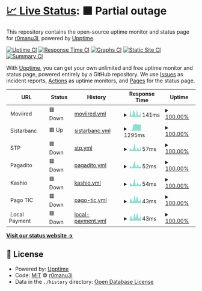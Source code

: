 # [📈 Live Status](https://r0manu3l.github.io/partner-monitoring): <!--live status--> **🟧 Partial outage**

This repository contains the open-source uptime monitor and status page for [r0manu3l](https://r0manu3l.github.io/partner-monitoring), powered by [Upptime](https://github.com/upptime/upptime).

[![Uptime CI](https://github.com/r0manu3l/partner-monitoring/workflows/Uptime%20CI/badge.svg)](https://github.com/r0manu3l/partner-monitoring/actions?query=workflow%3A%22Uptime+CI%22)
[![Response Time CI](https://github.com/r0manu3l/partner-monitoring/workflows/Response%20Time%20CI/badge.svg)](https://github.com/r0manu3l/partner-monitoring/actions?query=workflow%3A%22Response+Time+CI%22)
[![Graphs CI](https://github.com/r0manu3l/partner-monitoring/workflows/Graphs%20CI/badge.svg)](https://github.com/r0manu3l/partner-monitoring/actions?query=workflow%3A%22Graphs+CI%22)
[![Static Site CI](https://github.com/r0manu3l/partner-monitoring/workflows/Static%20Site%20CI/badge.svg)](https://github.com/r0manu3l/partner-monitoring/actions?query=workflow%3A%22Static+Site+CI%22)
[![Summary CI](https://github.com/r0manu3l/partner-monitoring/workflows/Summary%20CI/badge.svg)](https://github.com/r0manu3l/partner-monitoring/actions?query=workflow%3A%22Summary+CI%22)

With [Upptime](https://upptime.js.org), you can get your own unlimited and free uptime monitor and status page, powered entirely by a GitHub repository. We use [Issues](https://github.com/r0manu3l/partner-monitoring/issues) as incident reports, [Actions](https://github.com/r0manu3l/partner-monitoring/actions) as uptime monitors, and [Pages](https://r0manu3l.github.io/partner-monitoring) for the status page.

<!--start: status pages-->
<!-- This summary is generated by Upptime (https://github.com/upptime/upptime) -->
<!-- Do not edit this manually, your changes will be overwritten -->
<!-- prettier-ignore -->
| URL | Status | History | Response Time | Uptime |
| --- | ------ | ------- | ------------- | ------ |
| <img alt="" src="https://icons.duckduckgo.com/ip3/null.ico" height="13"> Moviired | 🟥 Down | [moviired.yml](https://github.com/r0manu3l/partner-monitoring/commits/HEAD/history/moviired.yml) | <details><summary><img alt="Response time graph" src="./graphs/moviired/response-time-week.png" height="20"> 141ms</summary><br><a href="https://r0manu3l.github.io/partner-monitoring/history/moviired"><img alt="Response time 141" src="https://img.shields.io/endpoint?url=https%3A%2F%2Fraw.githubusercontent.com%2Fr0manu3l%2Fpartner-monitoring%2FHEAD%2Fapi%2Fmoviired%2Fresponse-time.json"></a><br><a href="https://r0manu3l.github.io/partner-monitoring/history/moviired"><img alt="24-hour response time 130" src="https://img.shields.io/endpoint?url=https%3A%2F%2Fraw.githubusercontent.com%2Fr0manu3l%2Fpartner-monitoring%2FHEAD%2Fapi%2Fmoviired%2Fresponse-time-day.json"></a><br><a href="https://r0manu3l.github.io/partner-monitoring/history/moviired"><img alt="7-day response time 141" src="https://img.shields.io/endpoint?url=https%3A%2F%2Fraw.githubusercontent.com%2Fr0manu3l%2Fpartner-monitoring%2FHEAD%2Fapi%2Fmoviired%2Fresponse-time-week.json"></a><br><a href="https://r0manu3l.github.io/partner-monitoring/history/moviired"><img alt="30-day response time 141" src="https://img.shields.io/endpoint?url=https%3A%2F%2Fraw.githubusercontent.com%2Fr0manu3l%2Fpartner-monitoring%2FHEAD%2Fapi%2Fmoviired%2Fresponse-time-month.json"></a><br><a href="https://r0manu3l.github.io/partner-monitoring/history/moviired"><img alt="1-year response time 141" src="https://img.shields.io/endpoint?url=https%3A%2F%2Fraw.githubusercontent.com%2Fr0manu3l%2Fpartner-monitoring%2FHEAD%2Fapi%2Fmoviired%2Fresponse-time-year.json"></a></details> | <details><summary><a href="https://r0manu3l.github.io/partner-monitoring/history/moviired">100.00%</a></summary><a href="https://r0manu3l.github.io/partner-monitoring/history/moviired"><img alt="All-time uptime 100.00%" src="https://img.shields.io/endpoint?url=https%3A%2F%2Fraw.githubusercontent.com%2Fr0manu3l%2Fpartner-monitoring%2FHEAD%2Fapi%2Fmoviired%2Fuptime.json"></a><br><a href="https://r0manu3l.github.io/partner-monitoring/history/moviired"><img alt="24-hour uptime 99.98%" src="https://img.shields.io/endpoint?url=https%3A%2F%2Fraw.githubusercontent.com%2Fr0manu3l%2Fpartner-monitoring%2FHEAD%2Fapi%2Fmoviired%2Fuptime-day.json"></a><br><a href="https://r0manu3l.github.io/partner-monitoring/history/moviired"><img alt="7-day uptime 100.00%" src="https://img.shields.io/endpoint?url=https%3A%2F%2Fraw.githubusercontent.com%2Fr0manu3l%2Fpartner-monitoring%2FHEAD%2Fapi%2Fmoviired%2Fuptime-week.json"></a><br><a href="https://r0manu3l.github.io/partner-monitoring/history/moviired"><img alt="30-day uptime 100.00%" src="https://img.shields.io/endpoint?url=https%3A%2F%2Fraw.githubusercontent.com%2Fr0manu3l%2Fpartner-monitoring%2FHEAD%2Fapi%2Fmoviired%2Fuptime-month.json"></a><br><a href="https://r0manu3l.github.io/partner-monitoring/history/moviired"><img alt="1-year uptime 100.00%" src="https://img.shields.io/endpoint?url=https%3A%2F%2Fraw.githubusercontent.com%2Fr0manu3l%2Fpartner-monitoring%2FHEAD%2Fapi%2Fmoviired%2Fuptime-year.json"></a></details>
| <img alt="" src="https://icons.duckduckgo.com/ip3/null.ico" height="13"> Sistarbanc | 🟩 Up | [sistarbanc.yml](https://github.com/r0manu3l/partner-monitoring/commits/HEAD/history/sistarbanc.yml) | <details><summary><img alt="Response time graph" src="./graphs/sistarbanc/response-time-week.png" height="20"> 1295ms</summary><br><a href="https://r0manu3l.github.io/partner-monitoring/history/sistarbanc"><img alt="Response time 1295" src="https://img.shields.io/endpoint?url=https%3A%2F%2Fraw.githubusercontent.com%2Fr0manu3l%2Fpartner-monitoring%2FHEAD%2Fapi%2Fsistarbanc%2Fresponse-time.json"></a><br><a href="https://r0manu3l.github.io/partner-monitoring/history/sistarbanc"><img alt="24-hour response time 1694" src="https://img.shields.io/endpoint?url=https%3A%2F%2Fraw.githubusercontent.com%2Fr0manu3l%2Fpartner-monitoring%2FHEAD%2Fapi%2Fsistarbanc%2Fresponse-time-day.json"></a><br><a href="https://r0manu3l.github.io/partner-monitoring/history/sistarbanc"><img alt="7-day response time 1295" src="https://img.shields.io/endpoint?url=https%3A%2F%2Fraw.githubusercontent.com%2Fr0manu3l%2Fpartner-monitoring%2FHEAD%2Fapi%2Fsistarbanc%2Fresponse-time-week.json"></a><br><a href="https://r0manu3l.github.io/partner-monitoring/history/sistarbanc"><img alt="30-day response time 1295" src="https://img.shields.io/endpoint?url=https%3A%2F%2Fraw.githubusercontent.com%2Fr0manu3l%2Fpartner-monitoring%2FHEAD%2Fapi%2Fsistarbanc%2Fresponse-time-month.json"></a><br><a href="https://r0manu3l.github.io/partner-monitoring/history/sistarbanc"><img alt="1-year response time 1295" src="https://img.shields.io/endpoint?url=https%3A%2F%2Fraw.githubusercontent.com%2Fr0manu3l%2Fpartner-monitoring%2FHEAD%2Fapi%2Fsistarbanc%2Fresponse-time-year.json"></a></details> | <details><summary><a href="https://r0manu3l.github.io/partner-monitoring/history/sistarbanc">100.00%</a></summary><a href="https://r0manu3l.github.io/partner-monitoring/history/sistarbanc"><img alt="All-time uptime 100.00%" src="https://img.shields.io/endpoint?url=https%3A%2F%2Fraw.githubusercontent.com%2Fr0manu3l%2Fpartner-monitoring%2FHEAD%2Fapi%2Fsistarbanc%2Fuptime.json"></a><br><a href="https://r0manu3l.github.io/partner-monitoring/history/sistarbanc"><img alt="24-hour uptime 100.00%" src="https://img.shields.io/endpoint?url=https%3A%2F%2Fraw.githubusercontent.com%2Fr0manu3l%2Fpartner-monitoring%2FHEAD%2Fapi%2Fsistarbanc%2Fuptime-day.json"></a><br><a href="https://r0manu3l.github.io/partner-monitoring/history/sistarbanc"><img alt="7-day uptime 100.00%" src="https://img.shields.io/endpoint?url=https%3A%2F%2Fraw.githubusercontent.com%2Fr0manu3l%2Fpartner-monitoring%2FHEAD%2Fapi%2Fsistarbanc%2Fuptime-week.json"></a><br><a href="https://r0manu3l.github.io/partner-monitoring/history/sistarbanc"><img alt="30-day uptime 100.00%" src="https://img.shields.io/endpoint?url=https%3A%2F%2Fraw.githubusercontent.com%2Fr0manu3l%2Fpartner-monitoring%2FHEAD%2Fapi%2Fsistarbanc%2Fuptime-month.json"></a><br><a href="https://r0manu3l.github.io/partner-monitoring/history/sistarbanc"><img alt="1-year uptime 100.00%" src="https://img.shields.io/endpoint?url=https%3A%2F%2Fraw.githubusercontent.com%2Fr0manu3l%2Fpartner-monitoring%2FHEAD%2Fapi%2Fsistarbanc%2Fuptime-year.json"></a></details>
| <img alt="" src="https://icons.duckduckgo.com/ip3/null.ico" height="13"> STP | 🟥 Down | [stp.yml](https://github.com/r0manu3l/partner-monitoring/commits/HEAD/history/stp.yml) | <details><summary><img alt="Response time graph" src="./graphs/stp/response-time-week.png" height="20"> 57ms</summary><br><a href="https://r0manu3l.github.io/partner-monitoring/history/stp"><img alt="Response time 57" src="https://img.shields.io/endpoint?url=https%3A%2F%2Fraw.githubusercontent.com%2Fr0manu3l%2Fpartner-monitoring%2FHEAD%2Fapi%2Fstp%2Fresponse-time.json"></a><br><a href="https://r0manu3l.github.io/partner-monitoring/history/stp"><img alt="24-hour response time 64" src="https://img.shields.io/endpoint?url=https%3A%2F%2Fraw.githubusercontent.com%2Fr0manu3l%2Fpartner-monitoring%2FHEAD%2Fapi%2Fstp%2Fresponse-time-day.json"></a><br><a href="https://r0manu3l.github.io/partner-monitoring/history/stp"><img alt="7-day response time 57" src="https://img.shields.io/endpoint?url=https%3A%2F%2Fraw.githubusercontent.com%2Fr0manu3l%2Fpartner-monitoring%2FHEAD%2Fapi%2Fstp%2Fresponse-time-week.json"></a><br><a href="https://r0manu3l.github.io/partner-monitoring/history/stp"><img alt="30-day response time 57" src="https://img.shields.io/endpoint?url=https%3A%2F%2Fraw.githubusercontent.com%2Fr0manu3l%2Fpartner-monitoring%2FHEAD%2Fapi%2Fstp%2Fresponse-time-month.json"></a><br><a href="https://r0manu3l.github.io/partner-monitoring/history/stp"><img alt="1-year response time 57" src="https://img.shields.io/endpoint?url=https%3A%2F%2Fraw.githubusercontent.com%2Fr0manu3l%2Fpartner-monitoring%2FHEAD%2Fapi%2Fstp%2Fresponse-time-year.json"></a></details> | <details><summary><a href="https://r0manu3l.github.io/partner-monitoring/history/stp">100.00%</a></summary><a href="https://r0manu3l.github.io/partner-monitoring/history/stp"><img alt="All-time uptime 100.00%" src="https://img.shields.io/endpoint?url=https%3A%2F%2Fraw.githubusercontent.com%2Fr0manu3l%2Fpartner-monitoring%2FHEAD%2Fapi%2Fstp%2Fuptime.json"></a><br><a href="https://r0manu3l.github.io/partner-monitoring/history/stp"><img alt="24-hour uptime 99.99%" src="https://img.shields.io/endpoint?url=https%3A%2F%2Fraw.githubusercontent.com%2Fr0manu3l%2Fpartner-monitoring%2FHEAD%2Fapi%2Fstp%2Fuptime-day.json"></a><br><a href="https://r0manu3l.github.io/partner-monitoring/history/stp"><img alt="7-day uptime 100.00%" src="https://img.shields.io/endpoint?url=https%3A%2F%2Fraw.githubusercontent.com%2Fr0manu3l%2Fpartner-monitoring%2FHEAD%2Fapi%2Fstp%2Fuptime-week.json"></a><br><a href="https://r0manu3l.github.io/partner-monitoring/history/stp"><img alt="30-day uptime 100.00%" src="https://img.shields.io/endpoint?url=https%3A%2F%2Fraw.githubusercontent.com%2Fr0manu3l%2Fpartner-monitoring%2FHEAD%2Fapi%2Fstp%2Fuptime-month.json"></a><br><a href="https://r0manu3l.github.io/partner-monitoring/history/stp"><img alt="1-year uptime 100.00%" src="https://img.shields.io/endpoint?url=https%3A%2F%2Fraw.githubusercontent.com%2Fr0manu3l%2Fpartner-monitoring%2FHEAD%2Fapi%2Fstp%2Fuptime-year.json"></a></details>
| <img alt="" src="https://icons.duckduckgo.com/ip3/null.ico" height="13"> Pagadito | 🟥 Down | [pagadito.yml](https://github.com/r0manu3l/partner-monitoring/commits/HEAD/history/pagadito.yml) | <details><summary><img alt="Response time graph" src="./graphs/pagadito/response-time-week.png" height="20"> 52ms</summary><br><a href="https://r0manu3l.github.io/partner-monitoring/history/pagadito"><img alt="Response time 52" src="https://img.shields.io/endpoint?url=https%3A%2F%2Fraw.githubusercontent.com%2Fr0manu3l%2Fpartner-monitoring%2FHEAD%2Fapi%2Fpagadito%2Fresponse-time.json"></a><br><a href="https://r0manu3l.github.io/partner-monitoring/history/pagadito"><img alt="24-hour response time 43" src="https://img.shields.io/endpoint?url=https%3A%2F%2Fraw.githubusercontent.com%2Fr0manu3l%2Fpartner-monitoring%2FHEAD%2Fapi%2Fpagadito%2Fresponse-time-day.json"></a><br><a href="https://r0manu3l.github.io/partner-monitoring/history/pagadito"><img alt="7-day response time 52" src="https://img.shields.io/endpoint?url=https%3A%2F%2Fraw.githubusercontent.com%2Fr0manu3l%2Fpartner-monitoring%2FHEAD%2Fapi%2Fpagadito%2Fresponse-time-week.json"></a><br><a href="https://r0manu3l.github.io/partner-monitoring/history/pagadito"><img alt="30-day response time 52" src="https://img.shields.io/endpoint?url=https%3A%2F%2Fraw.githubusercontent.com%2Fr0manu3l%2Fpartner-monitoring%2FHEAD%2Fapi%2Fpagadito%2Fresponse-time-month.json"></a><br><a href="https://r0manu3l.github.io/partner-monitoring/history/pagadito"><img alt="1-year response time 52" src="https://img.shields.io/endpoint?url=https%3A%2F%2Fraw.githubusercontent.com%2Fr0manu3l%2Fpartner-monitoring%2FHEAD%2Fapi%2Fpagadito%2Fresponse-time-year.json"></a></details> | <details><summary><a href="https://r0manu3l.github.io/partner-monitoring/history/pagadito">100.00%</a></summary><a href="https://r0manu3l.github.io/partner-monitoring/history/pagadito"><img alt="All-time uptime 100.00%" src="https://img.shields.io/endpoint?url=https%3A%2F%2Fraw.githubusercontent.com%2Fr0manu3l%2Fpartner-monitoring%2FHEAD%2Fapi%2Fpagadito%2Fuptime.json"></a><br><a href="https://r0manu3l.github.io/partner-monitoring/history/pagadito"><img alt="24-hour uptime 99.99%" src="https://img.shields.io/endpoint?url=https%3A%2F%2Fraw.githubusercontent.com%2Fr0manu3l%2Fpartner-monitoring%2FHEAD%2Fapi%2Fpagadito%2Fuptime-day.json"></a><br><a href="https://r0manu3l.github.io/partner-monitoring/history/pagadito"><img alt="7-day uptime 100.00%" src="https://img.shields.io/endpoint?url=https%3A%2F%2Fraw.githubusercontent.com%2Fr0manu3l%2Fpartner-monitoring%2FHEAD%2Fapi%2Fpagadito%2Fuptime-week.json"></a><br><a href="https://r0manu3l.github.io/partner-monitoring/history/pagadito"><img alt="30-day uptime 100.00%" src="https://img.shields.io/endpoint?url=https%3A%2F%2Fraw.githubusercontent.com%2Fr0manu3l%2Fpartner-monitoring%2FHEAD%2Fapi%2Fpagadito%2Fuptime-month.json"></a><br><a href="https://r0manu3l.github.io/partner-monitoring/history/pagadito"><img alt="1-year uptime 100.00%" src="https://img.shields.io/endpoint?url=https%3A%2F%2Fraw.githubusercontent.com%2Fr0manu3l%2Fpartner-monitoring%2FHEAD%2Fapi%2Fpagadito%2Fuptime-year.json"></a></details>
| <img alt="" src="https://icons.duckduckgo.com/ip3/null.ico" height="13"> Kashio | 🟥 Down | [kashio.yml](https://github.com/r0manu3l/partner-monitoring/commits/HEAD/history/kashio.yml) | <details><summary><img alt="Response time graph" src="./graphs/kashio/response-time-week.png" height="20"> 54ms</summary><br><a href="https://r0manu3l.github.io/partner-monitoring/history/kashio"><img alt="Response time 54" src="https://img.shields.io/endpoint?url=https%3A%2F%2Fraw.githubusercontent.com%2Fr0manu3l%2Fpartner-monitoring%2FHEAD%2Fapi%2Fkashio%2Fresponse-time.json"></a><br><a href="https://r0manu3l.github.io/partner-monitoring/history/kashio"><img alt="24-hour response time 45" src="https://img.shields.io/endpoint?url=https%3A%2F%2Fraw.githubusercontent.com%2Fr0manu3l%2Fpartner-monitoring%2FHEAD%2Fapi%2Fkashio%2Fresponse-time-day.json"></a><br><a href="https://r0manu3l.github.io/partner-monitoring/history/kashio"><img alt="7-day response time 54" src="https://img.shields.io/endpoint?url=https%3A%2F%2Fraw.githubusercontent.com%2Fr0manu3l%2Fpartner-monitoring%2FHEAD%2Fapi%2Fkashio%2Fresponse-time-week.json"></a><br><a href="https://r0manu3l.github.io/partner-monitoring/history/kashio"><img alt="30-day response time 54" src="https://img.shields.io/endpoint?url=https%3A%2F%2Fraw.githubusercontent.com%2Fr0manu3l%2Fpartner-monitoring%2FHEAD%2Fapi%2Fkashio%2Fresponse-time-month.json"></a><br><a href="https://r0manu3l.github.io/partner-monitoring/history/kashio"><img alt="1-year response time 54" src="https://img.shields.io/endpoint?url=https%3A%2F%2Fraw.githubusercontent.com%2Fr0manu3l%2Fpartner-monitoring%2FHEAD%2Fapi%2Fkashio%2Fresponse-time-year.json"></a></details> | <details><summary><a href="https://r0manu3l.github.io/partner-monitoring/history/kashio">100.00%</a></summary><a href="https://r0manu3l.github.io/partner-monitoring/history/kashio"><img alt="All-time uptime 100.00%" src="https://img.shields.io/endpoint?url=https%3A%2F%2Fraw.githubusercontent.com%2Fr0manu3l%2Fpartner-monitoring%2FHEAD%2Fapi%2Fkashio%2Fuptime.json"></a><br><a href="https://r0manu3l.github.io/partner-monitoring/history/kashio"><img alt="24-hour uptime 99.99%" src="https://img.shields.io/endpoint?url=https%3A%2F%2Fraw.githubusercontent.com%2Fr0manu3l%2Fpartner-monitoring%2FHEAD%2Fapi%2Fkashio%2Fuptime-day.json"></a><br><a href="https://r0manu3l.github.io/partner-monitoring/history/kashio"><img alt="7-day uptime 100.00%" src="https://img.shields.io/endpoint?url=https%3A%2F%2Fraw.githubusercontent.com%2Fr0manu3l%2Fpartner-monitoring%2FHEAD%2Fapi%2Fkashio%2Fuptime-week.json"></a><br><a href="https://r0manu3l.github.io/partner-monitoring/history/kashio"><img alt="30-day uptime 100.00%" src="https://img.shields.io/endpoint?url=https%3A%2F%2Fraw.githubusercontent.com%2Fr0manu3l%2Fpartner-monitoring%2FHEAD%2Fapi%2Fkashio%2Fuptime-month.json"></a><br><a href="https://r0manu3l.github.io/partner-monitoring/history/kashio"><img alt="1-year uptime 100.00%" src="https://img.shields.io/endpoint?url=https%3A%2F%2Fraw.githubusercontent.com%2Fr0manu3l%2Fpartner-monitoring%2FHEAD%2Fapi%2Fkashio%2Fuptime-year.json"></a></details>
| <img alt="" src="https://icons.duckduckgo.com/ip3/null.ico" height="13"> Pago TIC | 🟥 Down | [pago-tic.yml](https://github.com/r0manu3l/partner-monitoring/commits/HEAD/history/pago-tic.yml) | <details><summary><img alt="Response time graph" src="./graphs/pago-tic/response-time-week.png" height="20"> 43ms</summary><br><a href="https://r0manu3l.github.io/partner-monitoring/history/pago-tic"><img alt="Response time 43" src="https://img.shields.io/endpoint?url=https%3A%2F%2Fraw.githubusercontent.com%2Fr0manu3l%2Fpartner-monitoring%2FHEAD%2Fapi%2Fpago-tic%2Fresponse-time.json"></a><br><a href="https://r0manu3l.github.io/partner-monitoring/history/pago-tic"><img alt="24-hour response time 44" src="https://img.shields.io/endpoint?url=https%3A%2F%2Fraw.githubusercontent.com%2Fr0manu3l%2Fpartner-monitoring%2FHEAD%2Fapi%2Fpago-tic%2Fresponse-time-day.json"></a><br><a href="https://r0manu3l.github.io/partner-monitoring/history/pago-tic"><img alt="7-day response time 43" src="https://img.shields.io/endpoint?url=https%3A%2F%2Fraw.githubusercontent.com%2Fr0manu3l%2Fpartner-monitoring%2FHEAD%2Fapi%2Fpago-tic%2Fresponse-time-week.json"></a><br><a href="https://r0manu3l.github.io/partner-monitoring/history/pago-tic"><img alt="30-day response time 43" src="https://img.shields.io/endpoint?url=https%3A%2F%2Fraw.githubusercontent.com%2Fr0manu3l%2Fpartner-monitoring%2FHEAD%2Fapi%2Fpago-tic%2Fresponse-time-month.json"></a><br><a href="https://r0manu3l.github.io/partner-monitoring/history/pago-tic"><img alt="1-year response time 43" src="https://img.shields.io/endpoint?url=https%3A%2F%2Fraw.githubusercontent.com%2Fr0manu3l%2Fpartner-monitoring%2FHEAD%2Fapi%2Fpago-tic%2Fresponse-time-year.json"></a></details> | <details><summary><a href="https://r0manu3l.github.io/partner-monitoring/history/pago-tic">100.00%</a></summary><a href="https://r0manu3l.github.io/partner-monitoring/history/pago-tic"><img alt="All-time uptime 100.00%" src="https://img.shields.io/endpoint?url=https%3A%2F%2Fraw.githubusercontent.com%2Fr0manu3l%2Fpartner-monitoring%2FHEAD%2Fapi%2Fpago-tic%2Fuptime.json"></a><br><a href="https://r0manu3l.github.io/partner-monitoring/history/pago-tic"><img alt="24-hour uptime 99.99%" src="https://img.shields.io/endpoint?url=https%3A%2F%2Fraw.githubusercontent.com%2Fr0manu3l%2Fpartner-monitoring%2FHEAD%2Fapi%2Fpago-tic%2Fuptime-day.json"></a><br><a href="https://r0manu3l.github.io/partner-monitoring/history/pago-tic"><img alt="7-day uptime 100.00%" src="https://img.shields.io/endpoint?url=https%3A%2F%2Fraw.githubusercontent.com%2Fr0manu3l%2Fpartner-monitoring%2FHEAD%2Fapi%2Fpago-tic%2Fuptime-week.json"></a><br><a href="https://r0manu3l.github.io/partner-monitoring/history/pago-tic"><img alt="30-day uptime 100.00%" src="https://img.shields.io/endpoint?url=https%3A%2F%2Fraw.githubusercontent.com%2Fr0manu3l%2Fpartner-monitoring%2FHEAD%2Fapi%2Fpago-tic%2Fuptime-month.json"></a><br><a href="https://r0manu3l.github.io/partner-monitoring/history/pago-tic"><img alt="1-year uptime 100.00%" src="https://img.shields.io/endpoint?url=https%3A%2F%2Fraw.githubusercontent.com%2Fr0manu3l%2Fpartner-monitoring%2FHEAD%2Fapi%2Fpago-tic%2Fuptime-year.json"></a></details>
| <img alt="" src="https://icons.duckduckgo.com/ip3/null.ico" height="13"> Local Payment | 🟥 Down | [local-payment.yml](https://github.com/r0manu3l/partner-monitoring/commits/HEAD/history/local-payment.yml) | <details><summary><img alt="Response time graph" src="./graphs/local-payment/response-time-week.png" height="20"> 43ms</summary><br><a href="https://r0manu3l.github.io/partner-monitoring/history/local-payment"><img alt="Response time 43" src="https://img.shields.io/endpoint?url=https%3A%2F%2Fraw.githubusercontent.com%2Fr0manu3l%2Fpartner-monitoring%2FHEAD%2Fapi%2Flocal-payment%2Fresponse-time.json"></a><br><a href="https://r0manu3l.github.io/partner-monitoring/history/local-payment"><img alt="24-hour response time 47" src="https://img.shields.io/endpoint?url=https%3A%2F%2Fraw.githubusercontent.com%2Fr0manu3l%2Fpartner-monitoring%2FHEAD%2Fapi%2Flocal-payment%2Fresponse-time-day.json"></a><br><a href="https://r0manu3l.github.io/partner-monitoring/history/local-payment"><img alt="7-day response time 43" src="https://img.shields.io/endpoint?url=https%3A%2F%2Fraw.githubusercontent.com%2Fr0manu3l%2Fpartner-monitoring%2FHEAD%2Fapi%2Flocal-payment%2Fresponse-time-week.json"></a><br><a href="https://r0manu3l.github.io/partner-monitoring/history/local-payment"><img alt="30-day response time 43" src="https://img.shields.io/endpoint?url=https%3A%2F%2Fraw.githubusercontent.com%2Fr0manu3l%2Fpartner-monitoring%2FHEAD%2Fapi%2Flocal-payment%2Fresponse-time-month.json"></a><br><a href="https://r0manu3l.github.io/partner-monitoring/history/local-payment"><img alt="1-year response time 43" src="https://img.shields.io/endpoint?url=https%3A%2F%2Fraw.githubusercontent.com%2Fr0manu3l%2Fpartner-monitoring%2FHEAD%2Fapi%2Flocal-payment%2Fresponse-time-year.json"></a></details> | <details><summary><a href="https://r0manu3l.github.io/partner-monitoring/history/local-payment">100.00%</a></summary><a href="https://r0manu3l.github.io/partner-monitoring/history/local-payment"><img alt="All-time uptime 100.00%" src="https://img.shields.io/endpoint?url=https%3A%2F%2Fraw.githubusercontent.com%2Fr0manu3l%2Fpartner-monitoring%2FHEAD%2Fapi%2Flocal-payment%2Fuptime.json"></a><br><a href="https://r0manu3l.github.io/partner-monitoring/history/local-payment"><img alt="24-hour uptime 100.00%" src="https://img.shields.io/endpoint?url=https%3A%2F%2Fraw.githubusercontent.com%2Fr0manu3l%2Fpartner-monitoring%2FHEAD%2Fapi%2Flocal-payment%2Fuptime-day.json"></a><br><a href="https://r0manu3l.github.io/partner-monitoring/history/local-payment"><img alt="7-day uptime 100.00%" src="https://img.shields.io/endpoint?url=https%3A%2F%2Fraw.githubusercontent.com%2Fr0manu3l%2Fpartner-monitoring%2FHEAD%2Fapi%2Flocal-payment%2Fuptime-week.json"></a><br><a href="https://r0manu3l.github.io/partner-monitoring/history/local-payment"><img alt="30-day uptime 100.00%" src="https://img.shields.io/endpoint?url=https%3A%2F%2Fraw.githubusercontent.com%2Fr0manu3l%2Fpartner-monitoring%2FHEAD%2Fapi%2Flocal-payment%2Fuptime-month.json"></a><br><a href="https://r0manu3l.github.io/partner-monitoring/history/local-payment"><img alt="1-year uptime 100.00%" src="https://img.shields.io/endpoint?url=https%3A%2F%2Fraw.githubusercontent.com%2Fr0manu3l%2Fpartner-monitoring%2FHEAD%2Fapi%2Flocal-payment%2Fuptime-year.json"></a></details>

<!--end: status pages-->

[**Visit our status website →**](https://r0manu3l.github.io/partner-monitoring)

## 📄 License

- Powered by: [Upptime](https://github.com/upptime/upptime)
- Code: [MIT](./LICENSE) © [r0manu3l](https://r0manu3l.github.io/partner-monitoring)
- Data in the `./history` directory: [Open Database License](https://opendatacommons.org/licenses/odbl/1-0/)
